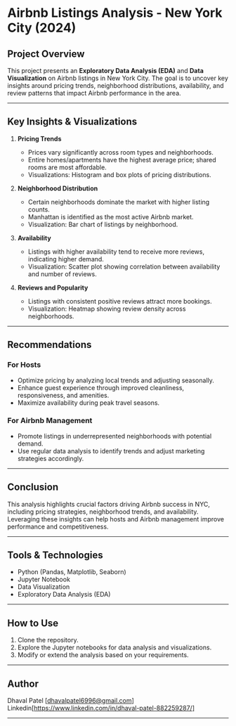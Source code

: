 # Airbnb Listings Analysis - New York City (2024)

## Project Overview
This project presents an **Exploratory Data Analysis (EDA)** and **Data Visualization** on Airbnb listings in New York City. The goal is to uncover key insights around pricing trends, neighborhood distributions, availability, and review patterns that impact Airbnb performance in the area.

---

## Key Insights & Visualizations

1. **Pricing Trends**  
   - Prices vary significantly across room types and neighborhoods.  
   - Entire homes/apartments have the highest average price; shared rooms are most affordable.  
   - Visualizations: Histogram and box plots of pricing distributions.

2. **Neighborhood Distribution**  
   - Certain neighborhoods dominate the market with higher listing counts.  
   - Manhattan is identified as the most active Airbnb market.  
   - Visualization: Bar chart of listings by neighborhood.

3. **Availability**  
   - Listings with higher availability tend to receive more reviews, indicating higher demand.  
   - Visualization: Scatter plot showing correlation between availability and number of reviews.

4. **Reviews and Popularity**  
   - Listings with consistent positive reviews attract more bookings.  
   - Visualization: Heatmap showing review density across neighborhoods.

---

## Recommendations

### For Hosts
- Optimize pricing by analyzing local trends and adjusting seasonally.  
- Enhance guest experience through improved cleanliness, responsiveness, and amenities.  
- Maximize availability during peak travel seasons.

### For Airbnb Management
- Promote listings in underrepresented neighborhoods with potential demand.  
- Use regular data analysis to identify trends and adjust marketing strategies accordingly.

---

## Conclusion
This analysis highlights crucial factors driving Airbnb success in NYC, including pricing strategies, neighborhood trends, and availability. Leveraging these insights can help hosts and Airbnb management improve performance and competitiveness.

---

## Tools & Technologies
- Python (Pandas, Matplotlib, Seaborn)  
- Jupyter Notebook  
- Data Visualization  
- Exploratory Data Analysis (EDA)  

---

## How to Use
1. Clone the repository.  
2. Explore the Jupyter notebooks for data analysis and visualizations.  
3. Modify or extend the analysis based on your requirements.

---

## Author
Dhaval Patel 
[dhavalpatel6996@gmail.com] Linkedin[https://www.linkedin.com/in/dhaval-patel-882259287/]

---
